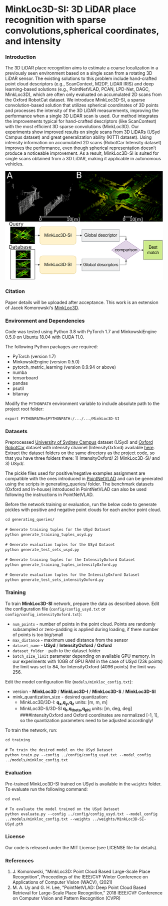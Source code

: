 # MinkLoc3D-SI: 3D LiDAR place recognition with sparse convolutions,spherical coordinates, and intensity

### Introduction
The 3D LiDAR place recognition aims to estimate a coarse localization in a previously seen environment based on
a single scan from a rotating 3D LiDAR sensor. The existing solutions to this problem include hand-crafted 
point cloud descriptors (e.g., ScanContext, M2DP, LiDAR IRIS) and deep learning-based solutions (e.g., PointNetVLAD, 
PCAN, LPD-Net, DAGC, MinkLoc3D), which are often only evaluated on accumulated 2D scans from the Oxford RobotCat dataset. 
We introduce MinkLoc3D-SI, a sparse convolution-based solution that utilizes spherical coordinates of 3D points and 
processes the intensity of the 3D LiDAR measurements, improving the performance when a single 3D LiDAR scan is used. 
Our method integrates the improvements typical for hand-crafted descriptors (like ScanContext) with the most 
efficient 3D sparse convolutions (MinkLoc3D). Our experiments show improved results on single scans from 3D LiDARs 
(USyd Campus dataset) and great generalization ability (KITTI dataset). Using intensity information on accumulated 
2D scans (RobotCar Intensity dataset) improves the performance, even though spherical representation doesn’t produce 
a noticeable improvement. As a result, MinkLoc3D-SI is suited for single scans obtained from a 3D LiDAR, 
making it applicable in autonomous vehicles.

![Fig1](images/Fig1.png)

### Citation
Paper details will be uploaded after acceptance.
This work is an extension of Jacek Komorowski's [MinkLoc3D](https://github.com/jac99/MinkLoc3D).


### Environment and Dependencies
Code was tested using Python 3.8 with PyTorch 1.7 and MinkowskiEngine 0.5.0 on Ubuntu 18.04 with CUDA 11.0.

The following Python packages are required:
* PyTorch (version 1.7)
* MinkowskiEngine (version 0.5.0)
* pytorch_metric_learning (version 0.9.94 or above)
* numba
* tensorboard
* pandas
* psutil
* bitarray


Modify the `PYTHONPATH` environment variable to include absolute path to the project root folder: 
```export PYTHONPATH
export PYTHONPATH=$PYTHONPATH:/.../.../MinkLoc3D-SI
```

### Datasets
Preprocessed [University of Sydney Campus](http://its.acfr.usyd.edu.au/datasets/usyd-campus-dataset/) dataset (USyd) 
and [Oxford RobotCar](https://robotcar-dataset.robots.ox.ac.uk/) dataset with intensity channel (IntensityOxford) 
available [here](https://chmura.put.poznan.pl/s/5HxyZefrNLp64fj).
Extract the dataset folders on the same directory as the project code, so that you have three folders there: 1) 
IntensityOxford/ 2) MinkLoc3D-SI/ and 3) USyd/.

The pickle files used for positive/negative examples assignment are compatible with the ones introduced in 
[PointNetVLAD](https://github.com/mikacuy/pointnetvlad) and can be generated using the scripts in generating_queries/ 
folder. The benchmark datasets (Oxford and In-house) introduced in PointNetVLAD can also be used following 
the instructions in PointNetVLAD.

Before the network training or evaluation, run the below code to generate pickles with positive and negative point clouds for each anchor point cloud. 
 
```generate pickles
cd generating_queries/ 

# Generate training tuples for the USyd Dataset
python generate_training_tuples_usyd.py

# Generate evaluation tuples for the USyd Dataset
python generate_test_sets_usyd.py

# Generate training tuples for the IntensityOxford Dataset
python generate_training_tuples_intensityOxford.py

# Generate evaluation tuples for the IntensityOxford Dataset
python generate_test_sets_intensityOxford.py
```

### Training
To train **MinkLoc3D-SI** network, prepare the data as described above.
Edit the configuration file (`config/config_usyd.txt` or `config/config_intensityOxford.txt`):
- `num_points` - number of points in the point cloud. Points are randomly subsampled or zero-padding is applied during loading, if there number of points is too big/small
- `max_distance` - maximum used distance from the sensor
- `dataset_name` - **USyd** / **IntensityOxford** / **Oxford**
- `dataset_folder` - path to the dataset folder
- `batch_size_limit` parameter depending on available GPU memory. In our experiments with 10GB of GPU RAM in the case 
of USyd (23k points) the limit was set to 84, for IntensityOxford (4096 points) the limit was 256.

Edit the model configuration file (`models/minkloc_config.txt`):
- version - **MinkLoc3D** / **MinkLoc3D-I** / **MinkLoc3D-S** / **MinkLoc3D-SI** 
- mink_quantization_size - desired quantization:
  - MinkLoc3D/3D-I: **q<sub>x</sub>,q<sub>y</sub>,q<sub>z</sub>** units: [m, m, m]
  - MinkLoc3D-S/3D-SI **q<sub>r</sub>,q<sub>theta</sub>,q<sub>phi</sub>** units: [m, deg, deg]
   ####IntensityOxford and Oxford coordinates are normalized [-1, 1], so the quantization parameters need to be adjusted accordingly!

To train the network, run:

```train
cd training

# To train the desired model on the USyd Dataset
python train.py --config ../config/config_usyd.txt --model_config ../models/minkloc_config.txt

```

### Evaluation

Pre-trained MinkLoc3D-SI trained on USyd is available in the `weights` folder. To evaluate run the following command:

```eval baseline
cd eval

# To evaluate the model trained on the USyd Dataset
python evaluate.py --config ../config/config_usyd.txt --model_config ../models/minkloc_config.txt --weights ../weights/MinkLoc3D-SI-USyd.pth

```

### License
Our code is released under the MIT License (see LICENSE file for details).

### References
1. J. Komorowski, "MinkLoc3D: Point Cloud Based Large-Scale Place Recognition", Proceedings of the IEEE/CVF Winter Conference on Applications of Computer Vision (WACV), (2021)
2. M. A. Uy and G. H. Lee, "PointNetVLAD: Deep Point Cloud Based Retrieval for Large-Scale Place Recognition," 2018 IEEE/CVF Conference on Computer Vision and Pattern Recognition (CVPR)
